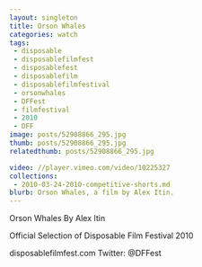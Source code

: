 ```yaml
---
layout: singleton
title: Orson Whales
categories: watch
tags:
 - disposable
 - disposablefilmfest
 - disposablefest
 - disposablefilm
 - disposablefilmfestival
 - orsonwhales
 - DFFest
 - filmfestival
 - 2010
 - DFF
image: posts/52908866_295.jpg
thumb: posts/52908866_295.jpg
relatedthumb: posts/52908866_295.jpg

video: //player.vimeo.com/video/10225327
collections:
 - 2010-03-24-2010-competitive-shorts.md
blurb: Orson Whales, a film by Alex Itin.
---
```


Orson Whales
By Alex Itin

Official Selection of Disposable Film Festival 2010

disposablefilmfest.com
Twitter: @DFFest